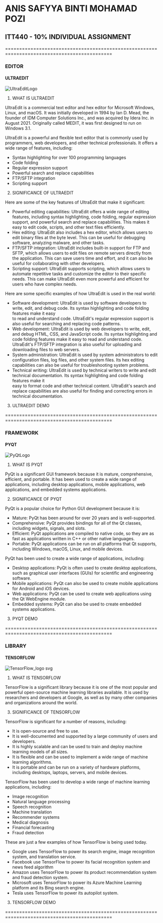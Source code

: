 # ANIS SAFYYA BINTI MOHAMAD POZI
## ITT440 - 10% INDIVIDUAL ASSIGNMENT

============================================================================================
### EDITOR

#### ULTRAEDIT
![UltraEditLogo](https://github.com/addff/2310-ITT440/assets/149034358/22e5f240-83e7-4019-b244-0e43defe8439)


1. WHAT IS ULTRAEDIT

UltraEdit is a commercial text editor and hex editor for Microsoft Windows, Linux, and macOS. It was initially developed in 1994 by Ian D. Mead, the founder of IDM Computer Solutions Inc., and was acquired by Idera Inc. in August 2021. Originally called MEDIT, it was first designed to run on Windows 3.1.

UltraEdit is a powerful and flexible text editor that is commonly used by programmers, web developers, and other technical professionals. It offers a wide range of features, including:

- Syntax highlighting for over 100 programming languages
- Code folding
- Regular expression support
- Powerful search and replace capabilities
- FTP/SFTP integration
- Scripting support
  
2. SIGNIFICANCE OF ULTRAEDIT
   
Here are some of the key features of UltraEdit that make it significant:

- Powerful editing capabilities: UltraEdit offers a wide range of editing features, including syntax highlighting, code folding, regular expression support, and 
  powerful search and replace capabilities. This makes it easy to edit code, scripts, and other text files efficiently.
- Hex editing: UltraEdit also includes a hex editor, which allows users to edit binary files at the byte level. This can be useful for debugging software, 
  analyzing malware, and other tasks.
- FTP/SFTP integration: UltraEdit includes built-in support for FTP and SFTP, which allows users to edit files on remote servers directly from the application. 
  This can save users time and effort, and it can also be useful for collaborating with other developers.
- Scripting support: UltraEdit supports scripting, which allows users to automate repetitive tasks and customize the editor to their specific needs. This can make
  UltraEdit even more powerful and efficient for users who have complex needs.

Here are some specific examples of how UltraEdit is used in the real world:

- Software development: UltraEdit is used by software developers to write, edit, and debug code. Its syntax highlighting and code folding features make it easy  
  to read and understand code. UltraEdit's regular expression  support is also useful for searching and replacing code patterns.
- Web development: UltraEdit is used by web developers to write, edit, and debug HTML, CSS, and JavaScript code. Its syntax highlighting and code folding 
  features make it easy to read and understand code. UltraEdit's FTP/SFTP integration is also useful for uploading and downloading files to web servers.
- System  administration:  UltraEdit is used by system administrators to edit configuration files, log files, and other system files. Its hex editing 
  capabilities can also be useful for troubleshooting system problems.
- Technical writing: UltraEdit is used by technical writers to write and edit technical documentation. Its syntax highlighting and code folding features make it  
  easy to format code and other technical content. UltraEdit's search and replace capabilities are also useful for finding and correcting errors in technical 
  documentation.

3. ULTRAEDIT DEMO


============================================================================================
### FRAMEWORK

#### PYQT
![PyQtLogo](https://github.com/addff/2310-ITT440/assets/149034358/7a0848b0-c9f9-4d4d-ae62-371d3b63470e)



1. WHAT IS PYQT
   
  PyQt is a significant GUI framework because it is mature, comprehensive, efficient, and portable. It has been used to create a wide range of applications, 
  including desktop applications, mobile applications, web applications, and embedded systems applications. 

2. SIGNIFICANCE OF PYQT

PyQt is a popular choice for Python GUI development because it is:

- Mature: PyQt has been around for over 20 years and is well-supported.
- Comprehensive: PyQt provides bindings for all of the Qt classes, including widgets, signals, and slots.
- Efficient: PyQt applications are compiled to native code, so they are as fast as applications written in C++ or other native languages.
- Portable: PyQt applications can be run on all platforms that Qt supports, including Windows, macOS, Linux, and mobile devices.
  
PyQt has been used to create a wide range of applications, including:

- Desktop applications: PyQt is often used to create desktop applications, such as graphical user interfaces (GUIs) for scientific and engineering software.
- Mobile applications: PyQt can also be used to create mobile applications for Android and iOS devices.
- Web applications: PyQt can be used to create web applications using the Qt WebEngine module.
- Embedded systems: PyQt can also be used to create embedded systems applications.

3. PYQT DEMO





============================================================================================
### LIBRARY

#### TENSORFLOW 
![TensorFlow_logo svg](https://github.com/addff/2310-ITT440/assets/149034358/83a40180-2862-4d1c-9ca7-e663b3feffab)


1. WHAT IS TENSORFLOW
   
  TensorFlow is a significant library because it is one of the most popular and powerful open-source machine learning libraries available. It is used by 
  researchers and developers at Google, as well as by many other companies and organizations around the world.

3. SIGNIFICANCE OF TENSORFLOW
   
TensorFlow is significant for a number of reasons, including:

- It is open-source and free to use.
- It is well-documented and supported by a large community of users and developers.
- It is highly scalable and can be used to train and deploy machine learning models of all sizes.
- It is flexible and can be used to implement a wide range of machine learning algorithms.
- It is portable and can be run on a variety of hardware platforms, including desktops, laptops, servers, and mobile devices.

TensorFlow has been used to develop a wide range of machine learning applications, including:

- Image recognition
- Natural language processing
- Speech recognition
- Machine translation
- Recommender systems
- Medical diagnosis
- Financial forecasting
- Fraud detection

These are just a few examples of how TensorFlow is being used today. 

- Google uses TensorFlow to power its search engine, image recognition system, and translation service.
- Facebook use TensorFlow to power its facial recognition system and news feed algorithm
- Amazon uses TensorFlow to power its product recommendation system and fraud detection system.
- Microsoft uses TensorFlow to power its Azure Machine Learning platform and its Bing search engine.
- Tesla uses TensorFlow to power its autopilot system.

3. TENSORFLOW DEMO




============================================================================================

